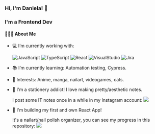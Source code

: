 ### Hi, I'm Daniela! 👋

### I'm a Frontend Dev

#### 👨🏻‍💻 About Me

- :computer: I’m currently working with:

  ![JavaScript](https://badges.aleen42.com/src/javascript.svg) ![TypeScript](https://badges.aleen42.com/src/typescript.svg) ![React](https://badges.aleen42.com/src/react.svg)
  ![VisualStudio](https://badges.aleen42.com/src/visual_studio_code.svg) ![Jira](https://badgen.net/badge/icon/Jira/purple?icon=jira&label) 
  
- :books: I’m currently learning: Automation testing, Cypress.

- :purple_heart: Interests: Anime, manga, nailart, videogames, cats.

- :pencil: I'm a stationery addict! I love making pretty/aesthetic notes.

  I post some IT notes once in a while in my Instagram account: <a href="https://instagram.com/mitsudani"><img src="https://img.shields.io/badge/-@mitsudani-E4405F?style=flat&logo=Instagram&logoColor=white"/></a>

- :nail_care: I'm building my first and own React App!

  It's a nailart/nail polish organizer, you can see my progress in this repository: <a href="https://github.com/mitsudani/tsume-frontend"><img src="https://badgen.net/badge/icon/github?icon=github&label"/></a>



